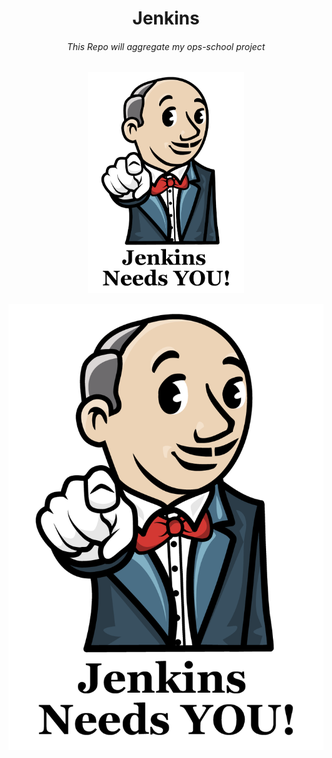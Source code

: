 <h1 align="center">Jenkins</h1>
<h6 align="center">This Repo will aggregate my ops-school project</h6>

<p align="center"><img width="250px" src="./diagrams_&_pictures/jenkins_logo.png"></p>

![app_diagram](diagrams_&_pictures/jenkins_logo.png)

